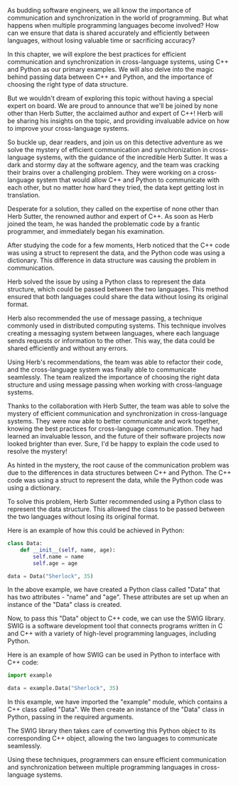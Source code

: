 As budding software engineers, we all know the importance of communication and synchronization in the world of programming. But what happens when multiple programming languages become involved? How can we ensure that data is shared accurately and efficiently between languages, without losing valuable time or sacrificing accuracy? 

In this chapter, we will explore the best practices for efficient communication and synchronization in cross-language systems, using C++ and Python as our primary examples. We will also delve into the magic behind passing data between C++ and Python, and the importance of choosing the right type of data structure.

But we wouldn't dream of exploring this topic without having a special expert on board. We are proud to announce that we'll be joined by none other than Herb Sutter, the acclaimed author and expert of C++! Herb will be sharing his insights on the topic, and providing invaluable advice on how to improve your cross-language systems.

So buckle up, dear readers, and join us on this detective adventure as we solve the mystery of efficient communication and synchronization in cross-language systems, with the guidance of the incredible Herb Sutter.
It was a dark and stormy day at the software agency, and the team was cracking their brains over a challenging problem. They were working on a cross-language system that would allow C++ and Python to communicate with each other, but no matter how hard they tried, the data kept getting lost in translation.

Desperate for a solution, they called on the expertise of none other than Herb Sutter, the renowned author and expert of C++. As soon as Herb joined the team, he was handed the problematic code by a frantic programmer, and immediately began his examination. 

After studying the code for a few moments, Herb noticed that the C++ code was using a struct to represent the data, and the Python code was using a dictionary. This difference in data structure was causing the problem in communication.

Herb solved the issue by using a Python class to represent the data structure, which could be passed between the two languages. This method ensured that both languages could share the data without losing its original format.

Herb also recommended the use of message passing, a technique commonly used in distributed computing systems. This technique involves creating a messaging system between languages, where each language sends requests or information to the other. This way, the data could be shared efficiently and without any errors.

Using Herb's recommendations, the team was able to refactor their code, and the cross-language system was finally able to communicate seamlessly. The team realized the importance of choosing the right data structure and using message passing when working with cross-language systems.

Thanks to the collaboration with Herb Sutter, the team was able to solve the mystery of efficient communication and synchronization in cross-language systems. They were now able to better communicate and work together, knowing the best practices for cross-language communication. They had learned an invaluable lesson, and the future of their software projects now looked brighter than ever.
Sure, I'd be happy to explain the code used to resolve the mystery!

As hinted in the mystery, the root cause of the communication problem was due to the differences in data structures between C++ and Python. The C++ code was using a struct to represent the data, while the Python code was using a dictionary.

To solve this problem, Herb Sutter recommended using a Python class to represent the data structure. This allowed the class to be passed between the two languages without losing its original format.

Here is an example of how this could be achieved in Python:

```python
class Data:
    def __init__(self, name, age):
        self.name = name
        self.age = age

data = Data("Sherlock", 35)
```

In the above example, we have created a Python class called "Data" that has two attributes - "name" and "age". These attributes are set up when an instance of the "Data" class is created.

Now, to pass this "Data" object to C++ code, we can use the SWIG library. SWIG is a software development tool that connects programs written in C and C++ with a variety of high-level programming languages, including Python.

Here is an example of how SWIG can be used in Python to interface with C++ code:

```python
import example

data = example.Data("Sherlock", 35)
```

In this example, we have imported the "example" module, which contains a C++ class called "Data". We then create an instance of the "Data" class in Python, passing in the required arguments.

The SWIG library then takes care of converting this Python object to its corresponding C++ object, allowing the two languages to communicate seamlessly.

Using these techniques, programmers can ensure efficient communication and synchronization between multiple programming languages in cross-language systems.